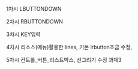 1차시 LBUTTONDOWN

2차시 RBUTTONDOWN

3차시 KEY입력

4차시 리소스(메뉴)활용한 lines, 기본 lrbutton조금 수정, 

5차시 컨트롤_버튼_리스트박스, 선그리기 수정
과제3
